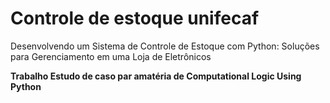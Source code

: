 # Controle de estoque unifecaf
 <p>Desenvolvendo um Sistema de Controle de Estoque com Python: Soluções para  Gerenciamento em uma Loja de Eletrônicos</p>
 <b>Trabalho Estudo de caso par amatéria de Computational Logic Using Python</b>
